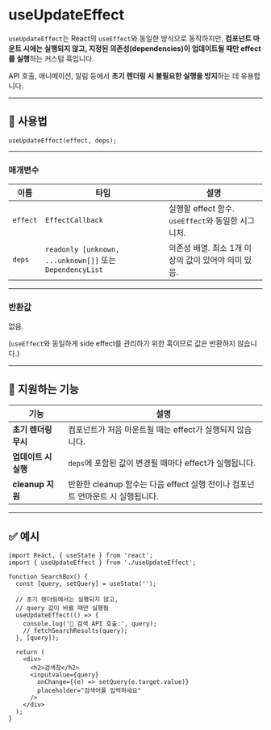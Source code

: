 # useUpdateEffect

`useUpdateEffect`는 React의 `useEffect`와 동일한 방식으로 동작하지만, **컴포넌트 마운트 시에는 실행되지 않고, 지정된 의존성(dependencies)이 업데이트될 때만 effect를 실행**하는 커스텀 훅입니다.

API 호출, 애니메이션, 알림 등에서 **초기 렌더링 시 불필요한 실행을 방지**하는 데 유용합니다.

---

## 🔗 사용법

```tsx
useUpdateEffect(effect, deps);
```

---

### 매개변수

| 이름     | 타입                                                     | 설명                                                |
| -------- | -------------------------------------------------------- | --------------------------------------------------- |
| `effect` | `EffectCallback`                                         | 실행할 effect 함수. `useEffect`와 동일한 시그니처.  |
| `deps`   | `readonly [unknown, ...unknown[]]` 또는 `DependencyList` | 의존성 배열. 최소 1개 이상의 값이 있어야 의미 있음. |

---

### 반환값

없음.

(`useEffect`와 동일하게 side effect를 관리하기 위한 훅이므로 값은 반환하지 않습니다.)

---

## 🧭 지원하는 기능

| 기능                 | 설명                                                                           |
| -------------------- | ------------------------------------------------------------------------------ |
| **초기 렌더링 무시** | 컴포넌트가 처음 마운트될 때는 effect가 실행되지 않습니다.                      |
| **업데이트 시 실행** | `deps`에 포함된 값이 변경될 때마다 effect가 실행됩니다.                        |
| **cleanup 지원**     | 반환한 cleanup 함수는 다음 effect 실행 전이나 컴포넌트 언마운트 시 실행됩니다. |

---

## ✅ 예시

```tsx
import React, { useState } from 'react';
import { useUpdateEffect } from './useUpdateEffect';

function SearchBox() {
  const [query, setQuery] = useState('');

  // 초기 렌더링에서는 실행되지 않고,
  // query 값이 바뀔 때만 실행됨
  useUpdateEffect(() => {
    console.log('🔎 검색 API 호출:', query);
    // fetchSearchResults(query);
  }, [query]);

  return (
    <div>
      <h2>검색창</h2>
      <inputvalue={query}
        onChange={(e) => setQuery(e.target.value)}
        placeholder="검색어를 입력하세요"
      />
    </div>
  );
}

```
